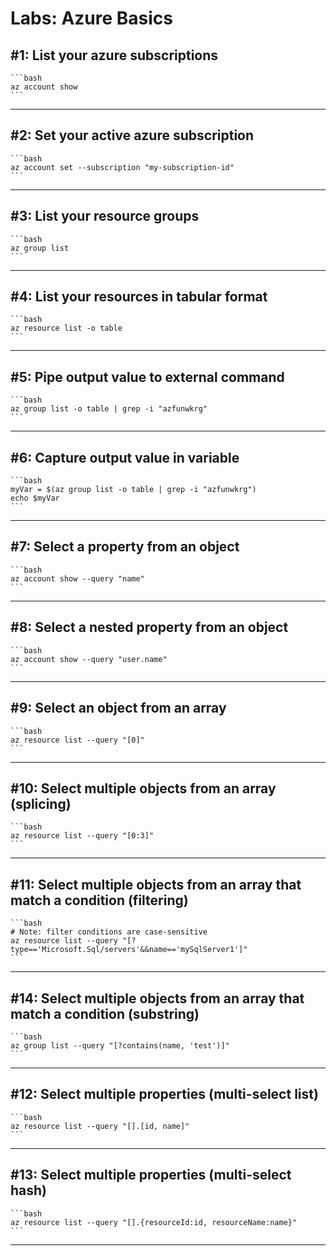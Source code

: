 # Labs: Azure Basics

## #1: List your azure subscriptions

    ```bash
    az account show
    ```

-----

## #2: Set your active azure subscription

    ```bash
    az account set --subscription "my-subscription-id"
    ```

-----

## #3: List your resource groups

    ```bash
    az group list
    ```

-----

## #4: List your resources in tabular format

    ```bash
    az resource list -o table
    ```

-----

## #5: Pipe output value to external command

    ```bash
    az group list -o table | grep -i "azfunwkrg"
    ```

-----

## #6: Capture output value in variable

    ```bash
    myVar = $(az group list -o table | grep -i "azfunwkrg")
    echo $myVar
    ```

-----

## #7: Select a property from an object

    ```bash
    az account show --query "name"
    ```

-----

## #8: Select a nested property from an object

    ```bash
    az account show --query "user.name"
    ```

-----

## #9: Select an object from an array

    ```bash
    az resource list --query "[0]"
    ```

-----

## #10: Select multiple objects from an array (splicing)

    ```bash
    az resource list --query "[0:3]"
    ```

-----

## #11: Select multiple objects from an array that match a condition (filtering)

    ```bash
    # Note: filter conditions are case-sensitive
    az resource list --query "[?type=='Microsoft.Sql/servers'&&name=='mySqlServer1']"
    ```

-----

## #14: Select multiple objects from an array that match a condition (substring)

    ```bash
    az group list --query "[?contains(name, 'test')]"
    ```

-----

## #12: Select multiple properties (multi-select list)

    ```bash
    az resource list --query "[].[id, name]"
    ```

-----

## #13: Select multiple properties (multi-select hash)

    ```bash
    az resource list --query "[].{resourceId:id, resourceName:name}"
    ```

-----
